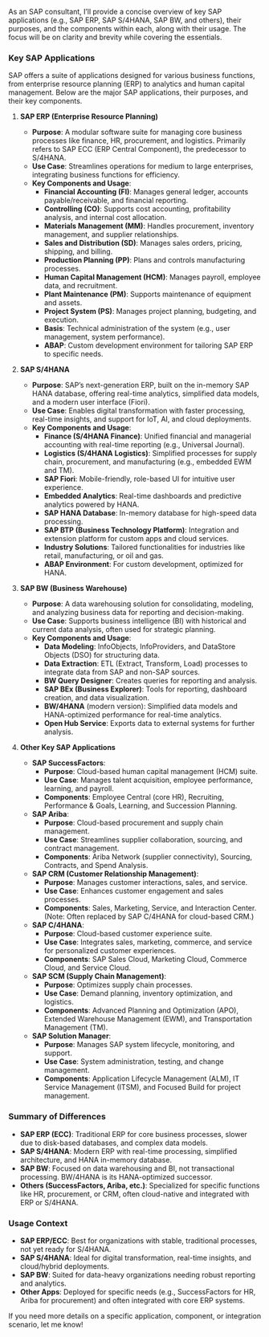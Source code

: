 As an SAP consultant, I’ll provide a concise overview of key SAP applications (e.g., SAP ERP, SAP S/4HANA, SAP BW, and others), their purposes, and the components within each, along with their usage. The focus will be on clarity and brevity while covering the essentials.

### Key SAP Applications
SAP offers a suite of applications designed for various business functions, from enterprise resource planning (ERP) to analytics and human capital management. Below are the major SAP applications, their purposes, and their key components.

1. **SAP ERP (Enterprise Resource Planning)**  
   - **Purpose**: A modular software suite for managing core business processes like finance, HR, procurement, and logistics. Primarily refers to SAP ECC (ERP Central Component), the predecessor to S/4HANA.  
   - **Use Case**: Streamlines operations for medium to large enterprises, integrating business functions for efficiency.  
   - **Key Components and Usage**:  
     - **Financial Accounting (FI)**: Manages general ledger, accounts payable/receivable, and financial reporting.  
     - **Controlling (CO)**: Supports cost accounting, profitability analysis, and internal cost allocation.  
     - **Materials Management (MM)**: Handles procurement, inventory management, and supplier relationships.  
     - **Sales and Distribution (SD)**: Manages sales orders, pricing, shipping, and billing.  
     - **Production Planning (PP)**: Plans and controls manufacturing processes.  
     - **Human Capital Management (HCM)**: Manages payroll, employee data, and recruitment.  
     - **Plant Maintenance (PM)**: Supports maintenance of equipment and assets.  
     - **Project System (PS)**: Manages project planning, budgeting, and execution.  
     - **Basis**: Technical administration of the system (e.g., user management, system performance).  
     - **ABAP**: Custom development environment for tailoring SAP ERP to specific needs.

2. **SAP S/4HANA**  
   - **Purpose**: SAP’s next-generation ERP, built on the in-memory SAP HANA database, offering real-time analytics, simplified data models, and a modern user interface (Fiori).  
   - **Use Case**: Enables digital transformation with faster processing, real-time insights, and support for IoT, AI, and cloud deployments.  
   - **Key Components and Usage**:  
     - **Finance (S/4HANA Finance)**: Unified financial and managerial accounting with real-time reporting (e.g., Universal Journal).  
     - **Logistics (S/4HANA Logistics)**: Simplified processes for supply chain, procurement, and manufacturing (e.g., embedded EWM and TM).  
     - **SAP Fiori**: Mobile-friendly, role-based UI for intuitive user experience.  
     - **Embedded Analytics**: Real-time dashboards and predictive analytics powered by HANA.  
     - **SAP HANA Database**: In-memory database for high-speed data processing.  
     - **SAP BTP (Business Technology Platform)**: Integration and extension platform for custom apps and cloud services.  
     - **Industry Solutions**: Tailored functionalities for industries like retail, manufacturing, or oil and gas.  
     - **ABAP Environment**: For custom development, optimized for HANA.

3. **SAP BW (Business Warehouse)**  
   - **Purpose**: A data warehousing solution for consolidating, modeling, and analyzing business data for reporting and decision-making.  
   - **Use Case**: Supports business intelligence (BI) with historical and current data analysis, often used for strategic planning.  
   - **Key Components and Usage**:  
     - **Data Modeling**: InfoObjects, InfoProviders, and DataStore Objects (DSO) for structuring data.  
     - **Data Extraction**: ETL (Extract, Transform, Load) processes to integrate data from SAP and non-SAP sources.  
     - **BW Query Designer**: Creates queries for reporting and analysis.  
     - **SAP BEx (Business Explorer)**: Tools for reporting, dashboard creation, and data visualization.  
     - **BW/4HANA** (modern version): Simplified data models and HANA-optimized performance for real-time analytics.  
     - **Open Hub Service**: Exports data to external systems for further analysis.

4. **Other Key SAP Applications**  
   - **SAP SuccessFactors**:  
     - **Purpose**: Cloud-based human capital management (HCM) suite.  
     - **Use Case**: Manages talent acquisition, employee performance, learning, and payroll.  
     - **Components**: Employee Central (core HR), Recruiting, Performance & Goals, Learning, and Succession Planning.  
   - **SAP Ariba**:  
     - **Purpose**: Cloud-based procurement and supply chain management.  
     - **Use Case**: Streamlines supplier collaboration, sourcing, and contract management.  
     - **Components**: Ariba Network (supplier connectivity), Sourcing, Contracts, and Spend Analysis.  
   - **SAP CRM (Customer Relationship Management)**:  
     - **Purpose**: Manages customer interactions, sales, and service.  
     - **Use Case**: Enhances customer engagement and sales processes.  
     - **Components**: Sales, Marketing, Service, and Interaction Center. (Note: Often replaced by SAP C/4HANA for cloud-based CRM.)  
   - **SAP C/4HANA**:  
     - **Purpose**: Cloud-based customer experience suite.  
     - **Use Case**: Integrates sales, marketing, commerce, and service for personalized customer experiences.  
     - **Components**: SAP Sales Cloud, Marketing Cloud, Commerce Cloud, and Service Cloud.  
   - **SAP SCM (Supply Chain Management)**:  
     - **Purpose**: Optimizes supply chain processes.  
     - **Use Case**: Demand planning, inventory optimization, and logistics.  
     - **Components**: Advanced Planning and Optimization (APO), Extended Warehouse Management (EWM), and Transportation Management (TM).  
   - **SAP Solution Manager**:  
     - **Purpose**: Manages SAP system lifecycle, monitoring, and support.  
     - **Use Case**: System administration, testing, and change management.  
     - **Components**: Application Lifecycle Management (ALM), IT Service Management (ITSM), and Focused Build for project management.

### Summary of Differences
- **SAP ERP (ECC)**: Traditional ERP for core business processes, slower due to disk-based databases, and complex data models.  
- **SAP S/4HANA**: Modern ERP with real-time processing, simplified architecture, and HANA in-memory database.  
- **SAP BW**: Focused on data warehousing and BI, not transactional processing. BW/4HANA is its HANA-optimized successor.  
- **Others (SuccessFactors, Ariba, etc.)**: Specialized for specific functions like HR, procurement, or CRM, often cloud-native and integrated with ERP or S/4HANA.

### Usage Context
- **SAP ERP/ECC**: Best for organizations with stable, traditional processes, not yet ready for S/4HANA.  
- **SAP S/4HANA**: Ideal for digital transformation, real-time insights, and cloud/hybrid deployments.  
- **SAP BW**: Suited for data-heavy organizations needing robust reporting and analytics.  
- **Other Apps**: Deployed for specific needs (e.g., SuccessFactors for HR, Ariba for procurement) and often integrated with core ERP systems.

If you need more details on a specific application, component, or integration scenario, let me know!
